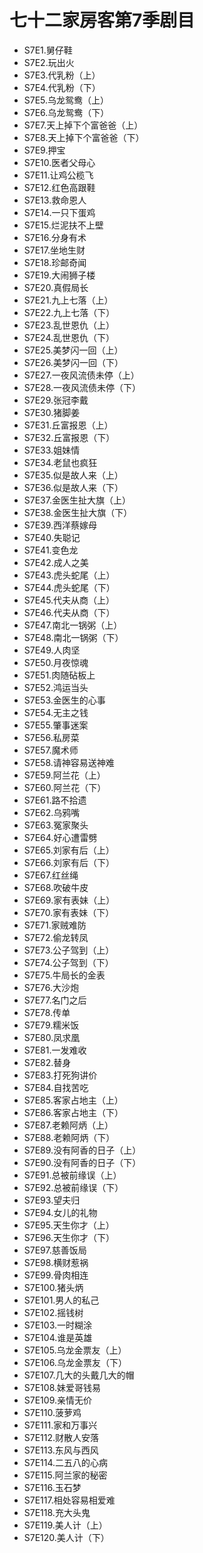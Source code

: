 # 七十二家房客第7季剧目
* S7E1.舅仔鞋
* S7E2.玩出火
* S7E3.代乳粉（上）
* S7E4.代乳粉（下）
* S7E5.乌龙鸳鸯（上）
* S7E6.乌龙鸳鸯（下）
* S7E7.天上掉下个富爸爸（上）
* S7E8.天上掉下个富爸爸（下）
* S7E9.押宝
* S7E10.医者父母心
* S7E11.让鸡公榄飞
* S7E12.红色高跟鞋
* S7E13.救命恩人
* S7E14.一只下蛋鸡
* S7E15.烂泥扶不上壁
* S7E16.分身有术
* S7E17.坐地生财
* S7E18.珍邮奇闻
* S7E19.大闹狮子楼
* S7E20.真假局长
* S7E21.九上七落（上）
* S7E22.九上七落（下）
* S7E23.乱世恩仇（上）
* S7E24.乱世恩仇（下）
* S7E25.美梦闪一回（上）
* S7E26.美梦闪一回（下）
* S7E27.一夜风流债未停（上）
* S7E28.一夜风流债未停（下）
* S7E29.张冠李戴
* S7E30.猪脚姜
* S7E31.丘富报恩（上）
* S7E32.丘富报恩（下）
* S7E33.姐妹情
* S7E34.老鼠也疯狂
* S7E35.似是故人来（上）
* S7E36.似是故人来（下）
* S7E37.金医生扯大旗（上）
* S7E38.金医生扯大旗（下）
* S7E39.西洋蔡嫁母
* S7E40.失聪记
* S7E41.变色龙
* S7E42.成人之美
* S7E43.虎头蛇尾（上）
* S7E44.虎头蛇尾（下）
* S7E45.代夫从商（上）
* S7E46.代夫从商（下）
* S7E47.南北一锅粥（上）
* S7E48.南北一锅粥（下）
* S7E49.人肉坚
* S7E50.月夜惊魂
* S7E51.肉随砧板上
* S7E52.鸿运当头
* S7E53.金医生的心事
* S7E54.无主之钱
* S7E55.肇事迷案
* S7E56.私房菜
* S7E57.魔术师
* S7E58.请神容易送神难
* S7E59.阿兰花（上）
* S7E60.阿兰花（下）
* S7E61.路不拾遗
* S7E62.乌鸦嘴
* S7E63.冤家聚头
* S7E64.好心遭雷劈
* S7E65.刘家有后（上）
* S7E66.刘家有后（下）
* S7E67.红丝绳
* S7E68.吹破牛皮
* S7E69.家有表妹（上）
* S7E70.家有表妹（下）
* S7E71.家贼难防
* S7E72.偷龙转凤
* S7E73.公子驾到（上）
* S7E74.公子驾到（下）
* S7E75.牛局长的金表
* S7E76.大沙炮
* S7E77.名门之后
* S7E78.传单
* S7E79.糯米饭
* S7E80.凤求凰
* S7E81.一发难收
* S7E82.替身
* S7E83.打死狗讲价
* S7E84.自找苦吃
* S7E85.客家占地主（上）
* S7E86.客家占地主（下）
* S7E87.老赖阿炳（上）
* S7E88.老赖阿炳（下）
* S7E89.没有阿香的日子（上）
* S7E90.没有阿香的日子（下）
* S7E91.总被前缘误（上）
* S7E92.总被前缘误（下）
* S7E93.望夫归
* S7E94.女儿的礼物
* S7E95.天生你才（上）
* S7E96.天生你才（下）
* S7E97.慈善饭局
* S7E98.横财惹祸
* S7E99.骨肉相连
* S7E100.猪头炳
* S7E101.男人的私己
* S7E102.摇钱树
* S7E103.一时糊涂
* S7E104.谁是英雄
* S7E105.乌龙金票友（上）
* S7E106.乌龙金票友（下）
* S7E107.几大的头戴几大的帽
* S7E108.妹爱哥钱易
* S7E109.亲情无价
* S7E110.菠萝鸡
* S7E111.家和万事兴
* S7E112.财散人安落
* S7E113.东风与西风
* S7E114.二五八的心病
* S7E115.阿兰家的秘密
* S7E116.玉石梦
* S7E117.相处容易相爱难
* S7E118.充大头鬼
* S7E119.美人计（上）
* S7E120.美人计（下）
<!-- 内容基于[闲看蜜蜂由蜜意]整理内容进行二次整理 https://space.bilibili.com/512513078 出处：bilibili -->